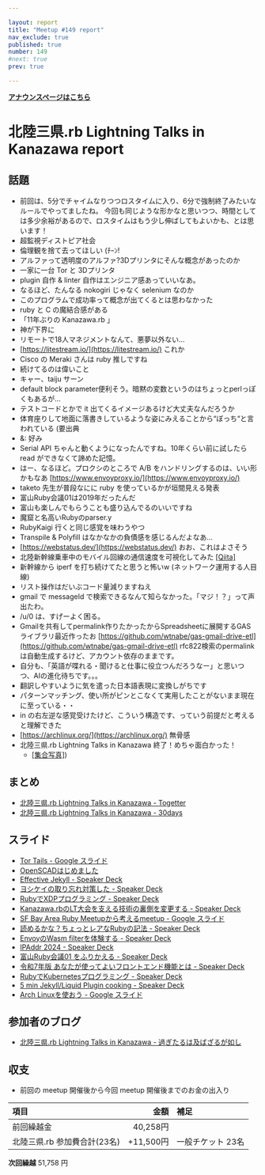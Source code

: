 ```yaml
---

layout: report
title: "Meetup #149 report"
nav_exclude: true
published: true
number: 149
#next: true
prev: true

---
```

<div style="text-align: left;"><a href="/149"><strong>アナウンスページはこちら</strong></a></div>

# 北陸三県.rb Lightning Talks in Kanazawa report

## 話題

* 前回は、5分でチャイムなりつつロスタイムに入り、6分で強制終了みたいなルールでやってましたね。
  今回も同じような形かなと思いつつ、時間としては多少余裕があるので、ロスタイムはもう少し伸ばしてもよいかも、とは思います！
* 超監視ディストピア社会
* 倫理観を捨て去ってほしい (ﾁｰﾝ!
* アルファって透明度のアルファ?3Dプリンタにそんな概念があったのか
* 一家に一台 Tor と 3Dプリンタ
* plugin 自作 & linter 自作はエンジニア感あっていいなあ。
* なるほど、たんなる nokogiri じゃなく selenium なのか
* このプログラムで成功率って概念が出てくるとは思わなかった
* ruby と C の魔結合感がある
* 「11年ぶりの Kanazawa.rb 」
* 神が下界に
* リモートで18人マネジメントなんて、悪夢以外ない…
* [https://litestream.io/](https://litestream.io/) これか
* Cisco の Meraki さんは ruby 推しですね
* 続けてるのは偉いこと
* キャー、taiju サーン
* default block parameter便利そう。暗黙の変数というのはちょっとperlっぽくもあるが…
* テストコードとかで it 出てくるイメージあるけど大丈夫なんだろうか
* 体育座りして地面に落書きしているような姿にみえることから“ぼっち“と言われている (要出典
* &: 好み
* Serial API ちゃんと動くようになったんですね。10年くらい前に試したら read ができなくて諦めた記憶。
* はー、なるほど。プロクシのところで A/B をハンドリングするのは、いい形かもなあ [https://www.envoyproxy.io/](https://www.envoyproxy.io/)
* taketo 先生が普段なにに ruby を使っているかが垣間見える発表
* 富山Ruby会議01は2019年だったんだ
* 富山も楽しんでもらうことも盛り込んでるのいいですね
* 魔窟と名高いRubyのparser.y
* RubyKaigi 行くと同じ感覚を味わうやつ
* Transpile & Polyfill はなかなかの負債感を感じるんだよなあ…
* [https://webstatus.dev/](https://webstatus.dev/) おお、これはよさそう
* 北陸新幹線乗車中のモバイル回線の通信速度を可視化してみた [[Qiita]](https://qiita.com/bohemian916/items/1e8ebd5511247bb6c8a0)
* 新幹線から iperf を打ち続けてたと思うと怖いw (ネットワーク運用する人目線)
* リスト操作はだいぶコード量減りますねえ
* gmail で messageId で検索できるなんて知らなかった。「マジ！？」って声出たわ。
* /u/0 は、すげーよく困る。
* Gmailを共有してpermalink作りたかったからSpreadsheetに展開するGASライブラリ最近作ったお [https://github.com/wtnabe/gas-gmail-drive-etl](https://github.com/wtnabe/gas-gmail-drive-etl) rfc822検索のpermalinkは自動生成するけど、アカウント依存のままです。
* 自分も、「英語が喋れる・聞けると仕事に役立つんだろうなー」と思いつつ、AIの進化待ちです。。。
* 翻訳しやすいように気を遣った日本語表現に変換しがちです
* パターンマッチング、使い所がピンとこなくて実用したことがないまま現在に至っている・・
* in の右左逆な感覚受けたけど、こういう構造です、っていう前提だと考えると理解できた
* [https://archlinux.org/](https://archlinux.org/) 無骨感
* 北陸三県.rb Lightning Talks in Kanazawa 終了！めちゃ面白かった！
  + [[集合写真]](https://30d.jp/kzrb/137/photo/124))

## まとめ

* [北陸三県.rb Lightning Talks in Kanazawa - Togetter](https://togetter.com/li/2502462)
* [北陸三県.rb Lightning Talks in Kanazawa - 30days](https://30d.jp/kzrb/137)

## スライド

* [Tor Tails - Google スライド](https://docs.google.com/presentation/d/1-_wmFD3ESpcWJ7eYRQ6ZXcvAFXlpCoXAP_wJpTaXNgU/edit#slide=id.p)
* [OpenSCADはじめました](https://noboru.dev/slide/202501-kzrb/dist/1)
* [Effective Jekyll - Speaker Deck](https://speakerdeck.com/wtnabe/effective-jekyll)
* [ヨシケイの取り忘れ対策した - Speaker Deck](https://speakerdeck.com/cottondesu/measures-were-taken-to-prevent-forgetting-to-pick-up-yoshikei)
* [RubyでXDPプログラミング - Speaker Deck](https://speakerdeck.com/izawa/rubydexdppuroguramingu)
* [Kanazawa.rbのLT大会を支える技術の裏側を変更する - Speaker Deck](https://speakerdeck.com/muryoimpl/kanzawa-dot-rbnoltda-hui-wozhi-eruji-shu-noli-ce-wobian-geng-suru-ruby-on-rails-plus-litestream-bian)
* [SF Bay Area Ruby Meetupから考えるmeetup - Google スライド](https://docs.google.com/presentation/d/13JgfL8POMvztR5_spo8tnv5WW_W1tKtvb0x4tFFLjXk/edit#slide=id.p)
* [読めるかな？ちょっとレアなRubyの記法 - Speaker Deck](https://speakerdeck.com/kiyohara/du-merukana-tiyotutoreanarubynoji-fa)
* [EnvoyのWasm filterを体験する - Speaker Deck](https://speakerdeck.com/takayukiatkwsk/envoynowasm-filterwoti-yan-suru)
* [IPAddr 2024 - Speaker Deck](https://speakerdeck.com/taketo1113/ipaddr-2024)
* [富山Ruby会議01 をふりかえる - Speaker Deck](https://speakerdeck.com/kunitoo/fu-shan-rubyhui-yi-01-wohurikaeru)
* [令和7年版 あなたが使ってよいフロントエンド機能とは - Speaker Deck](https://speakerdeck.com/mugi_uno/baseline-ha-iizo)
* [RubyでKubernetesプログラミング - Speaker Deck](https://speakerdeck.com/sat/rubydekubernetespuroguramingu)
* [5 min Jekyll/Liquid Plugin cooking - Speaker Deck](https://speakerdeck.com/wtnabe/liquid-plugin-cooking)
* [Arch Linuxを使おう - Google スライド](https://docs.google.com/presentation/d/1BuI2ad2IlFcNInF_Ug-Xe1-wmCJSwD_hEaGKtAPtzkQ/edit#slide=id.p)

## 参加者のブログ

* [北陸三県\.rb Lightning Talks in Kanazawa \- 過ぎたるは及ばざるが如し](https://cotton-desu.hatenablog.com/entry/2025/01/20/130000)

## 収支

* 前回の meetup 開催後から今回 meetup 開催後までのお金の出入り

| 項目                 |       金額 | 補足                  |
|:-------------------|---------:|:--------------------|
| 前回繰越金              |  40,258円 |                     |
| 北陸三県.rb 参加費合計(23名) | +11,500円 | 一般チケット 23名 |

**次回繰越**  51,758 円
